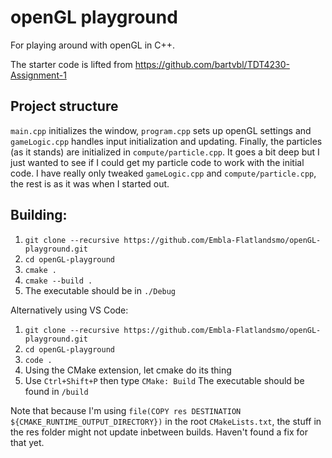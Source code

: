 # openGL playground
For playing around with openGL in C++.

The starter code is lifted from https://github.com/bartvbl/TDT4230-Assignment-1

## Project structure

`main.cpp` initializes the window, `program.cpp` sets up openGL settings and `gameLogic.cpp` handles input initialization and updating. Finally, the particles (as it stands) are initialized in `compute/particle.cpp`. It goes a bit deep but I just wanted to see if I could get my particle code to work with the initial code. I have really only tweaked `gameLogic.cpp` and `compute/particle.cpp`, the rest is as it was when I started out.
## Building:
1. `git clone --recursive https://github.com/Embla-Flatlandsmo/openGL-playground.git`
2. `cd openGL-playground`
3. `cmake .`
4. `cmake --build .`
5. The executable should be in `./Debug`

Alternatively using VS Code:
1. `git clone --recursive https://github.com/Embla-Flatlandsmo/openGL-playground.git`
2. `cd openGL-playground`
3. `code .`
4. Using the CMake extension, let cmake do its thing
5. Use `Ctrl+Shift+P` then type `CMake: Build`
The executable should be found in `/build`

Note that because I'm using `file(COPY res DESTINATION ${CMAKE_RUNTIME_OUTPUT_DIRECTORY})` in the root `CMakeLists.txt`, the stuff in the res folder might not update inbetween builds. Haven't found a fix for that yet.